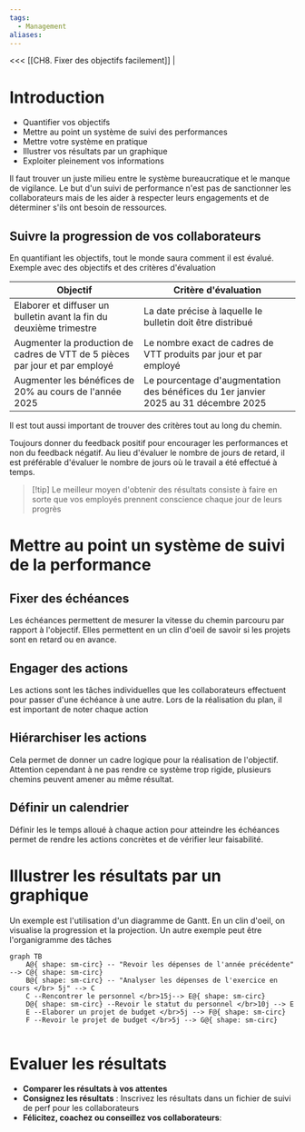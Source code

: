 ```yaml
---
tags:
  - Management
aliases:
---
```

<<< [[CH8. Fixer des objectifs facilement]] |
# Introduction
- Quantifier vos objectifs
- Mettre au point un système de suivi des performances
- Mettre votre système en pratique
- Illustrer vos résultats par un graphique
- Exploiter pleinement vos informations

Il faut trouver un juste milieu entre le système bureaucratique et le manque de vigilance.
Le but d'un suivi de performance n'est pas de sanctionner les collaborateurs mais de les aider à respecter leurs engagements et de déterminer s'ils ont besoin de ressources.

## Suivre la progression de vos collaborateurs
En quantifiant les objectifs, tout le monde saura comment il est évalué. Exemple avec des objectifs et des critères d'évaluation


| Objectif                                                                     | Critère d'évaluation                                                                |
| ---------------------------------------------------------------------------- | ----------------------------------------------------------------------------------- |
| Elaborer et diffuser un bulletin avant la fin du deuxième trimestre          | La date précise à laquelle le bulletin doit être distribué                          |
| Augmenter la production de cadres de VTT de 5 pièces par jour et par employé | Le nombre exact de cadres de VTT produits par jour et par employé                   |
| Augmenter les bénéfices de 20% au cours de l'année 2025                      | Le pourcentage d'augmentation des bénéfices du 1er janvier 2025 au 31 décembre 2025 |
Il est tout aussi important de trouver des critères tout au long du chemin.

Toujours donner du feedback positif pour encourager les performances et non du feedback négatif.
Au lieu d'évaluer le nombre de jours de retard, il est préférable d'évaluer le nombre de jours où le travail a été effectué à temps.

>[!tip] Le meilleur moyen d'obtenir des résultats consiste à faire en sorte que vos employés prennent conscience chaque jour de leurs progrès

# Mettre au point un système de suivi de la performance
## Fixer des échéances
Les échéances permettent de mesurer la vitesse du chemin parcouru par rapport à l'objectif. Elles permettent en un clin d'oeil de savoir si les projets sont en retard ou en avance.

## Engager des actions
Les actions sont les tâches individuelles que les collaborateurs effectuent pour passer d'une échéance à une autre. Lors de la réalisation du plan, il est important de noter chaque action

## Hiérarchiser les actions
Cela permet de donner un cadre logique pour la réalisation de l'objectif. Attention cependant à ne pas rendre ce système trop rigide, plusieurs chemins peuvent amener au même résultat.

## Définir un calendrier
Définir les le temps alloué à chaque action pour atteindre les échéances permet de rendre les actions concrètes et de vérifier leur faisabilité.

# Illustrer les résultats par un graphique
Un exemple est l'utilisation d'un diagramme de Gantt. En un clin d'oeil, on visualise la progression et la projection.
Un autre exemple peut être l'organigramme des tâches
```mermaid
graph TB
    A@{ shape: sm-circ} -- "Revoir les dépenses de l'année précédente" --> C@{ shape: sm-circ}
    B@{ shape: sm-circ} -- "Analyser les dépenses de l'exercice en cours </br> 5j" --> C
    C --Rencontrer le personnel </br>15j--> E@{ shape: sm-circ}
    D@{ shape: sm-circ} --Revoir le statut du personnel </br>10j --> E
    E --Elaborer un projet de budget </br>5j --> F@{ shape: sm-circ}
    F --Revoir le projet de budget </br>5j --> G@{ shape: sm-circ}


```

# Evaluer les résultats
- **Comparer les résultats à vos attentes**
- **Consignez les résultats** : Inscrivez les résultats dans un fichier de suivi de perf pour les collaborateurs
- **Félicitez, coachez ou conseillez vos collaborateurs**: 